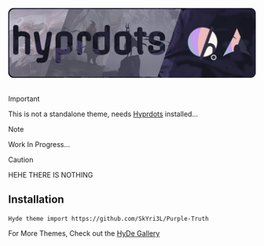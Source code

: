 <div align = center><img src="https://raw.githubusercontent.com/prasanthrangan/hyprdots/main/Source/assets/hyprdots_banner.png"><br><br></div>

<!--
![t1](./Screenshots/Rofi.png)
![t2](./Screenshots/Selection.png)
![t3](./Screenshots/Apps.png)
![t4](./Screenshots/Folders.png)
-->
> [!IMPORTANT]
> This is not a standalone theme, needs [Hyprdots](https://github.com/prasanthrangan/hyprdots) installed...

> [!NOTE]
> Work In Progress...

> [!CAUTION]
> HEHE THERE IS NOTHING 

## Installation

```sh
Hyde theme import https://github.com/SkYri3L/Purple-Truth
```

For More Themes, Check out the [HyDe Gallery](https://github.com/kRHYME7/hyde-gallery)